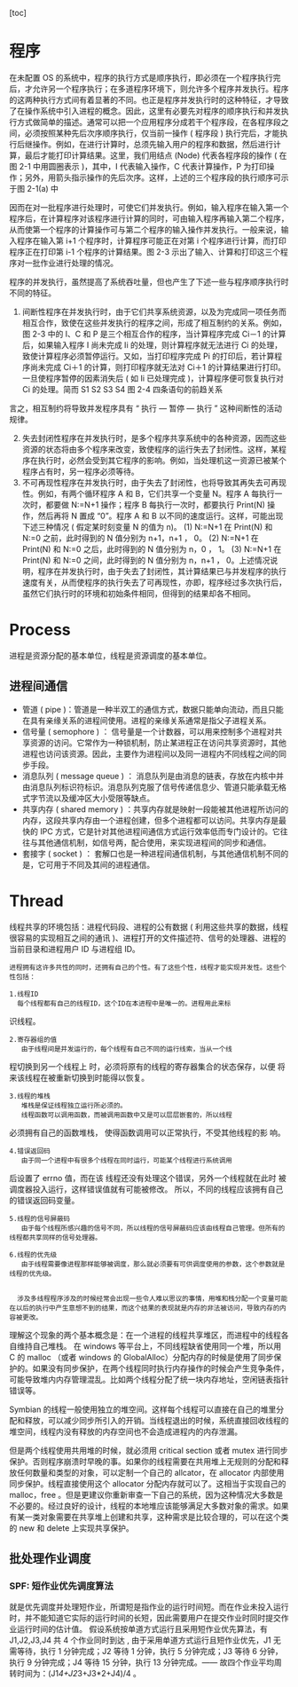[toc]

# 程序

在未配置 OS 的系统中，程序的执行方式是顺序执行，即必须在一个程序执行完后，才允许另一个程序执行；在多道程序环境下，则允许多个程序并发执行。程序的这两种执行方式间有着显著的不同。也正是程序并发执行时的这种特征，才导致了在操作系统中引入进程的概念。因此，这里有必要先对程序的顺序执行和并发执行方式做简单的描述。通常可以把一个应用程序分成若干个程序段，在各程序段之间，必须按照某种先后次序顺序执行，仅当前一操作 ( 程序段 ) 执行完后，才能执行后继操作。例如，在进行计算时，总须先输入用户的程序和数据，然后进行计算，最后才能打印计算结果。这里，我们用结点 (Node) 代表各程序段的操作 ( 在图 2-1 中用圆圈表示 )，其中，I 代表输入操作，C 代表计算操作，P 为打印操作；另外，用箭头指示操作的先后次序。这样，上述的三个程序段的执行顺序可示于图 2-1(a) 中

因而在对一批程序进行处理时，可使它们并发执行。例如，输入程序在输入第一个程序后，在计算程序对该程序进行计算的同时，可由输入程序再输入第二个程序，从而使第一个程序的计算操作可与第二个程序的输入操作并发执行。一般来说，输入程序在输入第 i+1 个程序时，计算程序可能正在对第 i 个程序进行计算，而打印程序正在打印第 i-1 个程序的计算结果。图 2-3 示出了输入、计算和打印这三个程序对一批作业进行处理的情况。

程序的并发执行，虽然提高了系统吞吐量，但也产生了下述一些与程序顺序执行时不同的特征。

1. 间断性程序在并发执行时，由于它们共享系统资源，以及为完成同一项任务而相互合作，致使在这些并发执行的程序之间，形成了相互制约的关系。例如，图 2-3 中的 I、C 和 P 是三个相互合作的程序，当计算程序完成 Ci－1 的计算后，如果输入程序 I 尚未完成 Ii 的处理，则计算程序就无法进行 Ci 的处理，致使计算程序必须暂停运行。又如，当打印程序完成 Pi 的打印后，若计算程序尚未完成 Ci＋1 的计算，则打印程序就无法对 Ci＋1 的计算结果进行打印。一旦使程序暂停的因素消失后 ( 如 Ii 已处理完成 )，计算程序便可恢复执行对 Ci 的处理。简而 S1 S2 S3 S4 图 2-4 四条语句的前趋关系

言之，相互制约将导致并发程序具有 “ 执行 — 暂停 — 执行 ” 这种间断性的活动规律。

2. 失去封闭性程序在并发执行时，是多个程序共享系统中的各种资源，因而这些资源的状态将由多个程序来改变，致使程序的运行失去了封闭性。这样，某程序在执行时，必然会受到其它程序的影响。例如，当处理机这一资源已被某个程序占有时，另一程序必须等待。
3. 不可再现性程序在并发执行时，由于失去了封闭性，也将导致其再失去可再现性。例如，有两个循环程序 A 和 B，它们共享一个变量 N。程序 A 每执行一次时，都要做 N:=N+1 操作；程序 B 每执行一次时，都要执行 Print(N) 操作，然后再将 N 置成 “0”。程序 A 和 B 以不同的速度运行。这样，可能出现下述三种情况 ( 假定某时刻变量 N 的值为 n)。 (1) N:=N+1 在 Print(N) 和 N:=0 之前，此时得到的 N 值分别为 n+1，n+1 ， 0。 (2) N:=N+1 在 Print(N) 和 N:=0 之后，此时得到的 N 值分别为 n，0 ， 1。 (3) N:=N+1 在 Print(N) 和 N:=0 之间，此时得到的 N 值分别为 n，n+1 ， 0。上述情况说明，程序在并发执行时，由于失去了封闭性，其计算结果已与并发程序的执行速度有关，从而使程序的执行失去了可再现性，亦即，程序经过多次执行后，虽然它们执行时的环境和初始条件相同，但得到的结果却各不相同。

# Process

进程是资源分配的基本单位，线程是资源调度的基本单位。

## 进程间通信

* 管道 ( pipe )：管道是一种半双工的通信方式，数据只能单向流动，而且只能在具有亲缘关系的进程间使用。进程的亲缘关系通常是指父子进程关系。
* 信号量 ( semophore ) ： 信号量是一个计数器，可以用来控制多个进程对共享资源的访问。它常作为一种锁机制，防止某进程正在访问共享资源时，其他进程也访问该资源。因此，主要作为进程间以及同一进程内不同线程之间的同步手段。
* 消息队列 ( message queue ) ： 消息队列是由消息的链表，存放在内核中并由消息队列标识符标识。消息队列克服了信号传递信息少、管道只能承载无格式字节流以及缓冲区大小受限等缺点。
* 共享内存 ( shared memory ) ：共享内存就是映射一段能被其他进程所访问的内存，这段共享内存由一个进程创建，但多个进程都可以访问。共享内存是最快的 IPC 方式，它是针对其他进程间通信方式运行效率低而专门设计的。它往往与其他通信机制，如信号两，配合使用，来实现进程间的同步和通信。
* 套接字 ( socket ) ： 套解口也是一种进程间通信机制，与其他通信机制不同的是，它可用于不同及其间的进程通信。

# Thread

线程共享的环境包括：进程代码段、进程的公有数据 ( 利用这些共享的数据，线程很容易的实现相互之间的通讯 )、进程打开的文件描述符、信号的处理器、进程的当前目录和进程用户 ID 与进程组 ID。

    进程拥有这许多共性的同时，还拥有自己的个性。有了这些个性，线程才能实现并发性。这些个性包括：

    1.线程ID
      每个线程都有自己的线程ID，这个ID在本进程中是唯一的。进程用此来标

识线程。

    2.寄存器组的值
       由于线程间是并发运行的，每个线程有自己不同的运行线索，当从一个线

程切换到另一个线程上 时，必须将原有的线程的寄存器集合的状态保存，以便 将来该线程在被重新切换到时能得以恢复。

    3.线程的堆栈
       堆栈是保证线程独立运行所必须的。
       线程函数可以调用函数，而被调用函数中又是可以层层嵌套的，所以线程

必须拥有自己的函数堆栈， 使得函数调用可以正常执行，不受其他线程的影 响。

    4.错误返回码
       由于同一个进程中有很多个线程在同时运行，可能某个线程进行系统调用

后设置了 errno 值，而在该 线程还没有处理这个错误，另外一个线程就在此时 被调度器投入运行，这样错误值就有可能被修改。 所以，不同的线程应该拥有自己的错误返回码变量。

    5.线程的信号屏蔽码
       由于每个线程所感兴趣的信号不同，所以线程的信号屏蔽码应该由线程自己管理。但所有的线程都共享同样的信号处理器。

    6.线程的优先级
       由于线程需要像进程那样能够被调度，那么就必须要有可供调度使用的参数，这个参数就是线程的优先级。


      涉及多线程程序涉及的时候经常会出现一些令人难以思议的事情，用堆和栈分配一个变量可能在以后的执行中产生意想不到的结果，而这个结果的表现就是内存的非法被访问，导致内存的内容被更改。

理解这个现象的两个基本概念是：在一个进程的线程共享堆区，而进程中的线程各自维持自己堆栈。 在 windows 等平台上，不同线程缺省使用同一个堆，所以用 C 的 malloc （或者 windows 的 GlobalAlloc）分配内存的时候是使用了同步保护的。如果没有同步保护，在两个线程同时执行内存操作的时候会产生竞争条件，可能导致堆内内存管理混乱。比如两个线程分配了统一块内存地址，空闲链表指针错误等。

Symbian 的线程一般使用独立的堆空间。这样每个线程可以直接在自己的堆里分配和释放，可以减少同步所引入的开销。当线程退出的时候，系统直接回收线程的堆空间，线程内没有释放的内存空间也不会造成进程内的内存泄漏。

但是两个线程使用共用堆的时候，就必须用 critical section 或者 mutex 进行同步保护。否则程序崩溃时早晚的事。如果你的线程需要在共用堆上无规则的分配和释放任何数量和类型的对象，可以定制一个自己的 allcator，在 allocator 内部使用同步保护。线程直接使用这个 allocator 分配内存就可以了。这相当于实现自己的 malloc，free 。但是更建议你重新审查一下自己的系统，因为这种情况大多数是不必要的。经过良好的设计，线程的本地堆应该能够满足大多数对象的需求。如果有某一类对象需要在共享堆上创建和共享，这种需求是比较合理的，可以在这个类的 new 和 delete 上实现共享保护。

## 批处理作业调度

### SPF: 短作业优先调度算法

就是优先调度并处理短作业，所谓短是指作业的运行时间短。而在作业未投入运行时，并不能知道它实际的运行时间的长短，因此需要用户在提交作业时同时提交作业运行时间的估计值。 假设系统按单道方式运行且采用短作业优先算法，有 J1,J2,J3,J4 共 4 个作业同时到达 , 由于采用单道方式运行且短作业优先，J1 无需等待，执行 1 分钟完成；J2 等待 1 分钟，执行 5 分钟完成；J3 等待 6 分钟，执行 9 分钟完成；J4 等待 15 分钟，执行 13 分钟完成。—— 故四个作业平均周转时间为：(J1*4+J2*3+J3\*2+J4)/4 。

